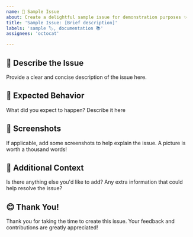 ```yaml
---
name: 🌟 Sample Issue
about: Create a delightful sample issue for demonstration purposes ✨
title: 'Sample Issue: [Brief description]'
labels: 'sample 🏷️, documentation 📚'
assignees: 'octocat'

---
```

## 📝 Describe the Issue
Provide a clear and concise description of the issue here.

## 🤔 Expected Behavior
What did you expect to happen? Describe it here

## 📸 Screenshots
If applicable, add some screenshots to help explain the issue. A picture is worth a thousand words!

## 🌈 Additional Context
Is there anything else you'd like to add? Any extra information that could help resolve the issue?

## 😊 Thank You!
Thank you for taking the time to create this issue. Your feedback and contributions are greatly appreciated! 
